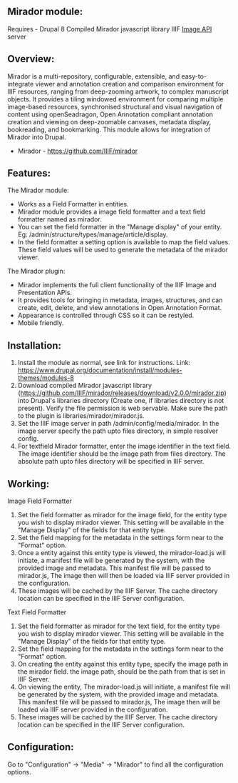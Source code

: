 Mirador module:
------------------------
Requires - Drupal 8
Compiled Mirador javascript library
IIIF [Image API](http://iiif.io/api/image/2.0/) server


Overview:
--------
Mirador is a multi-repository, configurable, extensible, and easy-to-integrate
viewer and annotation creation and comparison environment for IIIF resources,
ranging from deep-zooming artwork, to complex manuscript objects. It provides a
tiling windowed environment for comparing multiple image-based resources,
synchronised structural and visual navigation of content using openSeadragon,
Open Annotation compliant annotation creation and viewing on deep-zoomable
canvases, metadata display, bookreading, and bookmarking.
This module allows for integration of Mirador into Drupal.

* Mirador - https://github.com/IIIF/mirador


Features:
---------

The Mirador module:

* Works as a Field Formatter in entities.
* Mirador module provides a image field formatter and a text field formatter
  named as mirador.
* You can set the field formatter in the "Manage display" of your entity.
  Eg: /admin/structure/types/manage/article/display.
* In the field formatter a setting option is available to map the field values.
  These field values will be used to generate the metadata of the mirador viewer.

The Mirador plugin:

* Mirador implements the full client functionality of the IIIF Image and Presentation APIs.
* It provides tools for bringing in metadata, images, structures, and can create, edit, delete, and view
  annotations in Open Annotation Format.
* Appearance is controlled through CSS so it can be restyled.
* Mobile friendly.



Installation:
------------
1. Install the module as normal, see link for instructions.
   Link: https://www.drupal.org/documentation/install/modules-themes/modules-8
2. Download compiled Mirador javascript library
   (https://github.com/IIIF/mirador/releases/download/v2.0.0/mirador.zip) into Drupal's libraries
   directory (Create one, if libraries directory is not present). Verify the file permission is web servable. Make sure the path to the plugin is libraries/mirador/mirador.js.
3. Set the IIIF image server in path /admin/config/media/mirador.
   In the image server specify the path upto files directory, in simple resolver
   config.
4. For textfield Mirador formatter, enter the image identifier in the text field. The image identifier
   should be the image path from files directory. The absolute path upto files directory will be specified in
   IIIF server.


Working:
-------

Image Field Formatter

1. Set the field formatter as mirador for the image field,
   for the entity type you wish to display mirador viewer.
   This setting will be available in the  "Manage Display" of the fields for that entity type.
2. Set the field mapping for the metadata in the settings form near to the "Format" option.
3. Once a entity against this entity type is viewed, the mirador-load.js will initiate,
   a manifest file will be generated by the system, with the provided image and metadata.
   This manifest file will be passed to mirador.js, The image then will then be loaded via IIIF
   server provided in the configuration.
4. These images will be cached by the IIIF Server. The cache directory location
   can be specified in the IIIF Server configuration.

Text Field Formatter

1. Set the field formatter as mirador for the text field, for the entity type you
   wish to display mirador viewer. This setting will be available in the  "Manage Display"
   of the fields for that entity type.
2. Set the field mapping for the metadata in the settings form near to the "Format" option.
3. On creating the entity against this entity type, specify the image path in the mirador field.
   the image path, should be the path from that is set in IIIF Server.
4. On viewing the entity, The mirador-load.js will initiate,
   a manifest file will be generated by the system, with the provided image and metadata.
   This manifest file will be passed to mirador.js, The image then will be loaded via IIIF
   server provided in the configuration.
5. These images will be cached by the IIIF Server. The cache directory location
   can be specified in the IIIF Server configuration.

Configuration:
-------------
Go to "Configuration" -> "Media" -> "Mirador" to find
all the configuration options.
